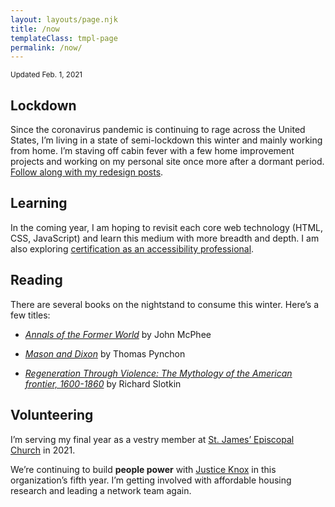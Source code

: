 ```yaml
---
layout: layouts/page.njk
title: /now
templateClass: tmpl-page
permalink: /now/  
---
```


<small class="timestamp">Updated <time datetime="2021-02-01">Feb. 1, 2021</time></small>

## Lockdown
Since the coronavirus pandemic is continuing to rage across the United States, I’m living in a state of semi-lockdown this winter and mainly working from home. I’m staving off cabin fever with a few home improvement projects and working on my personal site once more after a dormant period. [Follow along with my redesign posts](/tags/redesign/).



## Learning
In the coming year, I am hoping to revisit each core web technology (HTML, CSS, JavaScript) and learn this medium with more breadth and depth. I am also exploring [certification as an accessibility professional](https://www.accessibilityassociation.org/certification).



## Reading
There are several books on the nightstand to consume this winter. Here’s a few titles:

* <a href="https://www.worldcat.org/title/annals-of-the-former-world/oclc/37588534"><i>Annals of the Former World</i></a> by John&nbsp;McPhee

* <a href="https://www.worldcat.org/title/mason-and-dixon/oclc/243705730"><i>Mason and Dixon</i></a> by Thomas&nbsp;Pynchon

* <a href="https://www.worldcat.org/title/regeneration-through-violence-the-mythology-of-the-american-frontier-1600-1860/oclc/333612"><i>Regeneration Through Violence: The Mythology of the American frontier, 1600-1860</i></a> by Richard Slotkin


## Volunteering
I’m serving my final year as a vestry member at [St. James’ Episcopal Church](http://stjamesknox.org) in 2021. 

We’re continuing to build <strong>people power</strong> with [Justice Knox](http://justiceknox.org) in this organization’s fifth year. I’m getting involved with affordable housing research and leading a network team again.